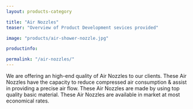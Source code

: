 ```yaml
---
layout: products-category

title: "Air Nozzles"
teaser: "Overview of Product Development sevices provided"

image: "products/air-shower-nozzle.jpg"

productinfo:

permalink: "/air-nozzles/"
---
```


We are offering an high-end quality of Air Nozzles to our clients. 
These Air Nozzles have the capacity to reduce compressed air consumption & assist in providing a precise air flow. 
These Air Nozzles are made by using top quality basic material. 
These Air Nozzles are available in market at most economical rates.
